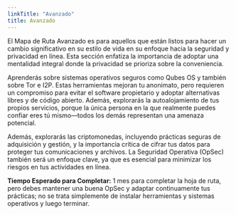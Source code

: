 ```yaml
---
linkTitle: "Avanzado"
title: Avanzado
---
```

El Mapa de Ruta Avanzado es para aquellos que están listos para hacer un cambio significativo en su estilo de vida en su enfoque hacia la seguridad y privacidad en línea. Esta sección enfatiza la importancia de adoptar una mentalidad integral donde la privacidad se prioriza sobre la conveniencia.

Aprenderás sobre sistemas operativos seguros como Qubes OS y también sobre Tor e I2P. Estas herramientas mejoran tu anonimato, pero requieren un compromiso para evitar el software propietario y adoptar alternativas libres y de código abierto. Además, explorarás la autoalojamiento de tus propios servicios, porque la única persona en la que realmente puedes confiar eres tú mismo—todos los demás representan una amenaza potencial.

Además, explorarás las criptomonedas, incluyendo prácticas seguras de adquisición y gestión, y la importancia crítica de cifrar tus datos para proteger tus comunicaciones y archivos. La Seguridad Operativa (OpSec) también será un enfoque clave, ya que es esencial para minimizar los riesgos en tus actividades en línea.

**Tiempo Esperado para Completar:** 1 mes para completar la hoja de ruta, pero debes mantener una buena OpSec y adaptar continuamente tus prácticas; no se trata simplemente de instalar herramientas y sistemas operativos y luego terminar.